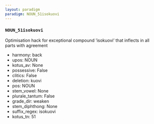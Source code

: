 ```yaml
---
layout: paradigm
paradigm: NOUN_51isokuovi
---
```

### ` NOUN_51isokuovi `

Optimisation hack for exceptional compound ’isokuovi’ that inflects in all parts with agreement
* harmony: back
* upos: NOUN
* kotus_av: None
* possessive: False
* clitics: False
* deletion: kuovi
* pos: NOUN
* stem_vowel: None
* plurale_tantum: False
* grade_dir: weaken
* stem_diphthong: None
* suffix_regex: isokuovi
* kotus_tn: 51
